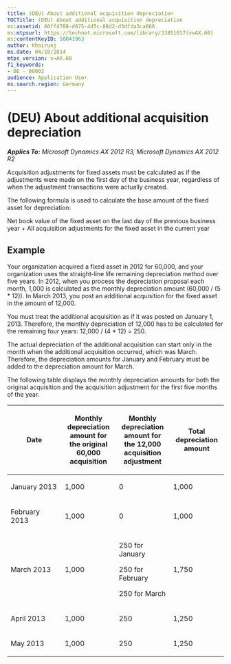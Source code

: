 ```yaml
---
title: (DEU) About additional acquisition depreciation
TOCTitle: (DEU) About additional acquisition depreciation
ms:assetid: 60ff4708-d075-4d5c-88d2-d3dfda3ca666
ms:mtpsurl: https://technet.microsoft.com/library/JJ851017(v=AX.60)
ms:contentKeyID: 50041963
author: Khairunj
ms.date: 04/18/2014
mtps_version: v=AX.60
f1_keywords:
- DE - 00002
audience: Application User
ms.search.region: Germany
---
```


# (DEU) About additional acquisition depreciation 


_**Applies To:** Microsoft Dynamics AX 2012 R3, Microsoft Dynamics AX 2012 R2_

Acquisition adjustments for fixed assets must be calculated as if the adjustments were made on the first day of the business year, regardless of when the adjustment transactions were actually created.

The following formula is used to calculate the base amount of the fixed asset for depreciation:

Net book value of the fixed asset on the last day of the previous business year + All acquisition adjustments for the fixed asset in the current year

## Example

Your organization acquired a fixed asset in 2012 for 60,000, and your organization uses the straight-line life remaining depreciation method over five years. In 2012, when you process the depreciation proposal each month, 1,000 is calculated as the monthly depreciation amount (60,000 / (5 \* 12)). In March 2013, you post an additional acquisition for the fixed asset in the amount of 12,000.

You must treat the additional acquisition as if it was posted on January 1, 2013. Therefore, the monthly depreciation of 12,000 has to be calculated for the remaining four years: 12,000 / (4 \* 12) = 250.

The actual depreciation of the additional acquisition can start only in the month when the additional acquisition occurred, which was March. Therefore, the depreciation amounts for January and February must be added to the depreciation amount for March.

The following table displays the monthly depreciation amounts for both the original acquisition and the acquisition adjustment for the first five months of the year.

<table>
<colgroup>
<col style="width: 25%" />
<col style="width: 25%" />
<col style="width: 25%" />
<col style="width: 25%" />
</colgroup>
<thead>
<tr class="header">
<th><p>Date</p></th>
<th><p>Monthly depreciation amount for the original 60,000 acquisition</p></th>
<th><p>Monthly depreciation amount for the 12,000 acquisition adjustment</p></th>
<th><p>Total depreciation amount</p></th>
</tr>
</thead>
<tbody>
<tr class="odd">
<td><p>January 2013</p></td>
<td><p>1,000</p></td>
<td><p>0</p></td>
<td><p>1,000</p></td>
</tr>
<tr class="even">
<td><p>February 2013</p></td>
<td><p>1,000</p></td>
<td><p>0</p></td>
<td><p>1,000</p></td>
</tr>
<tr class="odd">
<td><p>March 2013</p></td>
<td><p>1,000</p></td>
<td><p>250 for January</p>
<p>250 for February</p>
<p>250 for March</p></td>
<td><p>1,750</p></td>
</tr>
<tr class="even">
<td><p>April 2013</p></td>
<td><p>1,000</p></td>
<td><p>250</p></td>
<td><p>1,250</p></td>
</tr>
<tr class="odd">
<td><p>May 2013</p></td>
<td><p>1,000</p></td>
<td><p>250</p></td>
<td><p>1,250</p></td>
</tr>
</tbody>
</table>

  


